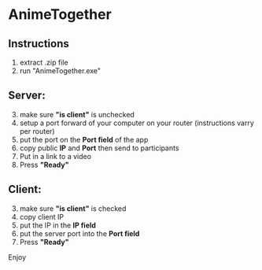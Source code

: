 # AnimeTogether

## Instructions

1. extract .zip file
2. run "AnimeTogether.exe"

## Server:
3. make sure **"is client"** is unchecked
4. setup a port forward of your computer on your router (instructions varry per router)
5. put the port on the **Port field** of the app
6. copy public **IP** and **Port** then send to participants
7. Put in a link to a video
8. Press **"Ready"**

## Client:
3. make sure **"is client"** is checked
4. copy client IP
5. put the IP in the **IP field** 
6. put the server port into the **Port field**
7. Press **"Ready"**

Enjoy
